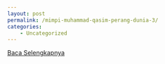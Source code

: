 ```yaml
---
layout: post
permalink: /mimpi-muhammad-qasim-perang-dunia-3/
categories:
    - Uncategorized
---
```


[Baca Selengkapnya](/01)